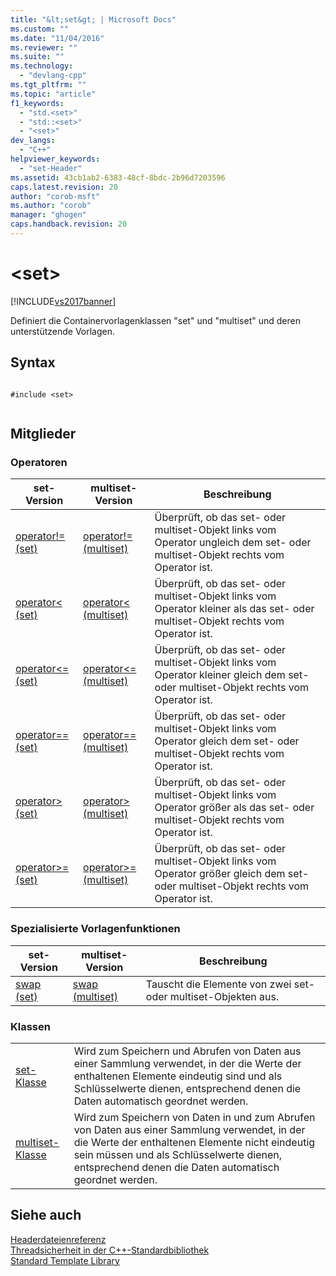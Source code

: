 ```yaml
---
title: "&lt;set&gt; | Microsoft Docs"
ms.custom: ""
ms.date: "11/04/2016"
ms.reviewer: ""
ms.suite: ""
ms.technology: 
  - "devlang-cpp"
ms.tgt_pltfrm: ""
ms.topic: "article"
f1_keywords: 
  - "std.<set>"
  - "std::<set>"
  - "<set>"
dev_langs: 
  - "C++"
helpviewer_keywords: 
  - "set-Header"
ms.assetid: 43cb1ab2-6383-48cf-8bdc-2b96d7203596
caps.latest.revision: 20
author: "corob-msft"
ms.author: "corob"
manager: "ghogen"
caps.handback.revision: 20
---
```

# &lt;set&gt;
[!INCLUDE[vs2017banner](../assembler/inline/includes/vs2017banner.md)]

Definiert die Containervorlagenklassen "set" und "multiset" und deren unterstützende Vorlagen.  
  
## Syntax  
  
```  
  
#include <set>  
  
```  
  
## Mitglieder  
  
### Operatoren  
  
|set\-Version|multiset\-Version|Beschreibung|  
|------------------|-----------------------|------------------|  
|[operator\!\= \(set\)](../Topic/operator!=%20\(set\).md)|[operator\!\= \(multiset\)](../Topic/operator!=%20\(multiset\).md)|Überprüft, ob das set\- oder multiset\-Objekt links vom Operator ungleich dem set\- oder multiset\-Objekt rechts vom Operator ist.|  
|[operator\< \(set\)](../Topic/operator%3C%20\(set\).md)|[operator\< \(multiset\)](../Topic/operator%3C%20\(multiset\).md)|Überprüft, ob das set\- oder multiset\-Objekt links vom Operator kleiner als das set\- oder multiset\-Objekt rechts vom Operator ist.|  
|[operator\<\= \(set\)](../Topic/operator%3C=%20\(set\).md)|[operator\<\= \(multiset\)](../Topic/operator%3C=%20\(multiset\).md)|Überprüft, ob das set\- oder multiset\-Objekt links vom Operator kleiner gleich dem set\- oder multiset\-Objekt rechts vom Operator ist.|  
|[operator\=\= \(set\)](../Topic/operator==%20\(set\).md)|[operator\=\= \(multiset\)](../Topic/operator==%20\(multiset\).md)|Überprüft, ob das set\- oder multiset\-Objekt links vom Operator gleich dem set\- oder multiset\-Objekt rechts vom Operator ist.|  
|[operator\> \(set\)](../Topic/operator%3E%20\(set\).md)|[operator\> \(multiset\)](../Topic/operator%3E%20\(multiset\).md)|Überprüft, ob das set\- oder multiset\-Objekt links vom Operator größer als das set\- oder multiset\-Objekt rechts vom Operator ist.|  
|[operator\>\= \(set\)](../Topic/operator%3E=%20\(set\).md)|[operator\>\= \(multiset\)](../Topic/operator%3E=%20\(multiset\).md)|Überprüft, ob das set\- oder multiset\-Objekt links vom Operator größer gleich dem set\- oder multiset\-Objekt rechts vom Operator ist.|  
  
### Spezialisierte Vorlagenfunktionen  
  
|set\-Version|multiset\-Version|Beschreibung|  
|------------------|-----------------------|------------------|  
|[swap \(set\)](../Topic/swap%20\(set\).md)|[swap \(multiset\)](../Topic/swap%20\(multiset\).md)|Tauscht die Elemente von zwei set\- oder multiset\-Objekten aus.|  
  
### Klassen  
  
|||  
|-|-|  
|[set\-Klasse](../standard-library/set-class.md)|Wird zum Speichern und Abrufen von Daten aus einer Sammlung verwendet, in der die Werte der enthaltenen Elemente eindeutig sind und als Schlüsselwerte dienen, entsprechend denen die Daten automatisch geordnet werden.|  
|[multiset\-Klasse](../standard-library/multiset-class.md)|Wird zum Speichern von Daten in und zum Abrufen von Daten aus einer Sammlung verwendet, in der die Werte der enthaltenen Elemente nicht eindeutig sein müssen und als Schlüsselwerte dienen, entsprechend denen die Daten automatisch geordnet werden.|  
  
## Siehe auch  
 [Headerdateienreferenz](../standard-library/cpp-standard-library-header-files.md)   
 [Threadsicherheit in der C\+\+\-Standardbibliothek](../standard-library/thread-safety-in-the-cpp-standard-library.md)   
 [Standard Template Library](../misc/standard-template-library.md)